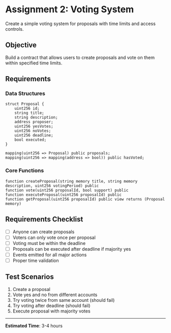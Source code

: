# Assignment 2: Voting System

Create a simple voting system for proposals with time limits and access controls.

##  Objective

Build a contract that allows users to create proposals and vote on them within specified time limits.

##  Requirements

### Data Structures

```solidity
struct Proposal {
    uint256 id;
    string title;
    string description;
    address proposer;
    uint256 yesVotes;
    uint256 noVotes;
    uint256 deadline;
    bool executed;
}

mapping(uint256 => Proposal) public proposals;
mapping(uint256 => mapping(address => bool)) public hasVoted;
```

### Core Functions

```solidity
function createProposal(string memory title, string memory description, uint256 votingPeriod) public
function vote(uint256 proposalId, bool support) public
function executeProposal(uint256 proposalId) public
function getProposal(uint256 proposalId) public view returns (Proposal memory)
```

##  Requirements Checklist

- [ ] Anyone can create proposals
- [ ] Voters can only vote once per proposal
- [ ] Voting must be within the deadline
- [ ] Proposals can be executed after deadline if majority yes
- [ ] Events emitted for all major actions
- [ ] Proper time validation

##  Test Scenarios

1. Create a proposal
2. Vote yes and no from different accounts
3. Try voting twice from same account (should fail)
4. Try voting after deadline (should fail)
5. Execute proposal with majority votes

---

**Estimated Time**: 3-4 hours
